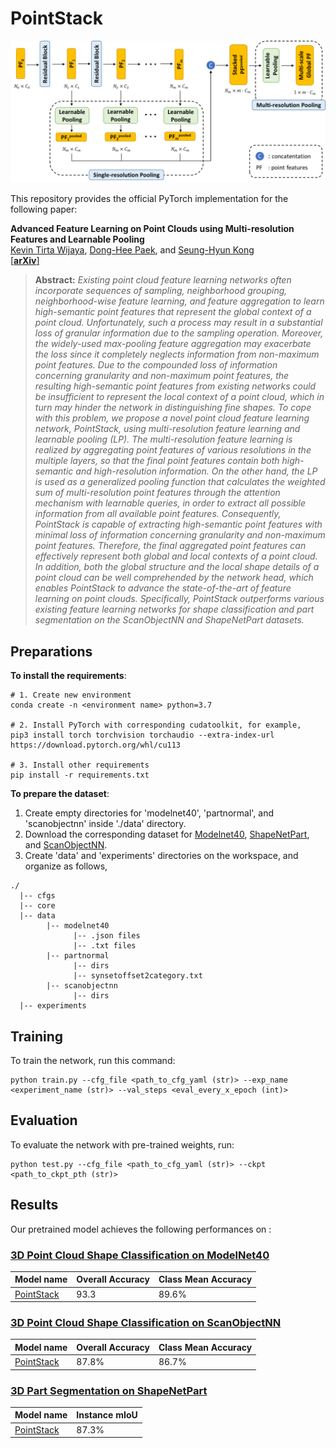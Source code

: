 # PointStack

<p align = 'center'>
<img src="./docs/overview.png" alt="overview" width="640"/>
</p>

This repository provides the official PyTorch implementation for the following paper:

**Advanced Feature Learning on Point Clouds using Multi-resolution Features and Learnable Pooling**<br>
[Kevin Tirta Wijaya](https://www.ktirta.xyz), [Dong-Hee Paek](http://ave.kaist.ac.kr/bbs/board.php?bo_table=sub1_2&wr_id=5&sca=Ph.+D.+Candidate), and [Seung-Hyun Kong](http://ave.kaist.ac.kr/)<br>
[\[**arXiv**\]](https://arxiv.org/abs/2205.09962)
> **Abstract:** *Existing point cloud feature learning networks often incorporate sequences of sampling, neighborhood grouping, neighborhood-wise feature learning, and feature aggregation to learn high-semantic point features that represent the global context of a point cloud.
Unfortunately, such a process may result in a substantial loss of granular information due to the sampling operation.
Moreover, the widely-used max-pooling feature aggregation may exacerbate the loss since it completely neglects information from non-maximum point features.
Due to the compounded loss of information concerning granularity and non-maximum point features, the resulting high-semantic point features from existing networks could be insufficient to represent the local context of a point cloud, which in turn may hinder the network in distinguishing fine shapes.
To cope with this problem, we propose a novel point cloud feature learning network, PointStack, using multi-resolution feature learning and learnable pooling (LP).
The multi-resolution feature learning is realized by aggregating point features of various resolutions in the multiple layers, so that the final point features contain both high-semantic and high-resolution information.
On the other hand, the LP is used as a generalized pooling function that calculates the weighted sum of multi-resolution point features through the attention mechanism with learnable queries, in order to extract all possible information from all available point features.
Consequently, PointStack is capable of extracting high-semantic point features with minimal loss of information concerning granularity and non-maximum point features.
Therefore, the final aggregated point features can effectively represent both global and local contexts of a point cloud.
In addition, both the global structure and the local shape details of a point cloud can be well comprehended by the network head, which enables PointStack to advance the state-of-the-art of feature learning on point clouds.
Specifically, PointStack outperforms various existing feature learning networks for shape classification and part segmentation on the ScanObjectNN and ShapeNetPart datasets.*

## Preparations

**To install the requirements**:

```setup
# 1. Create new environment
conda create -n <environment name> python=3.7

# 2. Install PyTorch with corresponding cudatoolkit, for example,
pip3 install torch torchvision torchaudio --extra-index-url https://download.pytorch.org/whl/cu113

# 3. Install other requirements
pip install -r requirements.txt
```

**To prepare the dataset**:

1. Create empty directories for 'modelnet40', 'partnormal', and 'scanobjectnn' inside './data' directory.
2. Download the corresponding dataset for [Modelnet40](https://github.com/AnTao97/PointCloudDatasets), [ShapeNetPart](https://shapenet.cs.stanford.edu/media/shapenetcore_partanno_segmentation_benchmark_v0_normal.zip), and [ScanObjectNN](https://hkust-vgd.github.io/scanobjectnn/).
3. Create 'data' and 'experiments' directories on the workspace, and organize as follows,

```
./
  |-- cfgs
  |-- core
  |-- data
        |-- modelnet40
              |-- .json files
              |-- .txt files
        |-- partnormal
              |-- dirs
              |-- synsetoffset2category.txt
        |-- scanobjectnn
              |-- dirs
  |-- experiments
```

## Training

To train the network, run this command:

```train
python train.py --cfg_file <path_to_cfg_yaml (str)> --exp_name <experiment_name (str)> --val_steps <eval_every_x_epoch (int)>
```

## Evaluation

To evaluate the network with pre-trained weights, run:

```eval
python test.py --cfg_file <path_to_cfg_yaml (str)> --ckpt <path_to_ckpt_pth (str)>
```

## Results

Our pretrained model achieves the following performances on :

### [3D Point Cloud Shape Classification on ModelNet40](https://paperswithcode.com/sota/3d-point-cloud-classification-on-modelnet40)

| Model name         | Overall Accuracy  | Class Mean Accuracy |
| ------------------ |---------------- | -------------- |
| [PointStack](https://drive.google.com/file/d/1Emw8kR48htvPSNZ7e2UjO1CKy8W857s6/view?usp=sharing)   |     93.3         |      89.6%       |

### [3D Point Cloud Shape Classification on ScanObjectNN](https://paperswithcode.com/sota/3d-point-cloud-classification-on-scanobjectnn)

| Model name         | Overall Accuracy  | Class Mean Accuracy |
| ------------------ |---------------- | -------------- |
| [PointStack](https://drive.google.com/file/d/1xo-PtK7m5k4FscwZHNYh1BF-CjZjtU9n/view?usp=sharing)   |     87.8%         |      86.7%       |

### [3D Part Segmentation on ShapeNetPart](https://paperswithcode.com/sota/3d-part-segmentation-on-shapenet-part)

| Model name         | Instance mIoU  | 
| ------------------ |---------------- |
| [PointStack](https://drive.google.com/file/d/1xoO9D9TDuW2UBFKD_vL1yeT2OgXA4q4j/view?usp=sharing)   |     87.3%         |
